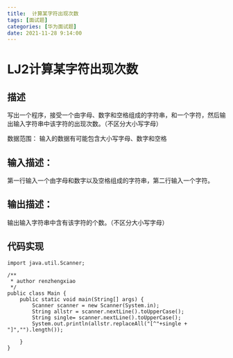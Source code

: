 ```yaml
---
title:  计算某字符出现次数
tags: [面试题]
categories: [华为面试题]
date: 2021-11-28 9:14:00
---
```

# LJ2计算某字符出现次数

## 描述

写出一个程序，接受一个由字母、数字和空格组成的字符串，和一个字符，然后输出输入字符串中该字符的出现次数。（不区分大小写字母）

数据范围： 输入的数据有可能包含大小写字母、数字和空格
## 输入描述：

第一行输入一个由字母和数字以及空格组成的字符串，第二行输入一个字符。
## 输出描述：

输出输入字符串中含有该字符的个数。（不区分大小写字母）
## 代码实现
```
import java.util.Scanner;

/**
 * author renzhengxiao
 */
public class Main {
    public static void main(String[] args) {
        Scanner scanner = new Scanner(System.in);
        String allstr = scanner.nextLine().toUpperCase();
        String single= scanner.nextLine().toUpperCase();
        System.out.println(allstr.replaceAll("[^"+single + "]","").length());

    }
}

```